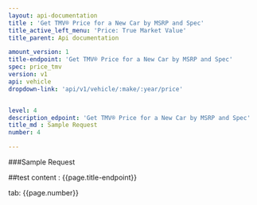 ```yaml
---
layout: api-documentation
title : 'Get TMV® Price for a New Car by MSRP and Spec'
title_active_left_menu: 'Price: True Market Value'
title_parent: Api documentation

amount_version: 1
title-endpoint: 'Get TMV® Price for a New Car by MSRP and Spec'
spec: price_tmv
version: v1
api: vehicle
dropdown-link: 'api/v1/vehicle/:make/:year/price'


level: 4
description_edpoint: 'Get TMV® Price for a New Car by MSRP and Spec'
title_md : Sample Request
number: 4

---
```


###Sample Request

##test content : {{page.title-endpoint}} 

tab: {{page.number}} 
